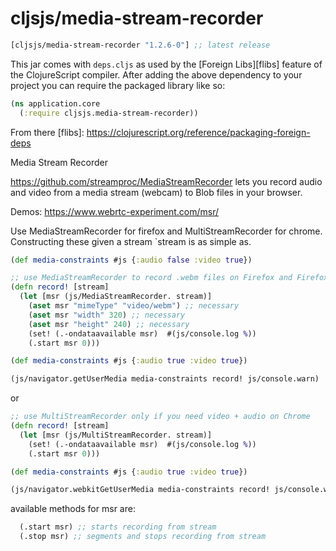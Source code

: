 # cljsjs/media-stream-recorder

[](dependency)
```clojure
[cljsjs/media-stream-recorder "1.2.6-0"] ;; latest release
```
[](/dependency)

This jar comes with `deps.cljs` as used by the [Foreign Libs][flibs] feature
of the ClojureScript compiler. After adding the above dependency to your project
you can require the packaged library like so:

```clojure
(ns application.core
  (:require cljsjs.media-stream-recorder))
```

From there
[flibs]: https://clojurescript.org/reference/packaging-foreign-deps

Media Stream Recorder

https://github.com/streamproc/MediaStreamRecorder lets you record audio and video
from a media stream (webcam) to Blob files in your browser.

Demos:  https://www.webrtc-experiment.com/msr/

Use MediaStreamRecorder for firefox and MultiStreamRecorder for chrome. Constructing
these given a stream `stream is as simple as.

```clojure
(def media-constraints #js {:audio false :video true})
```

```clojure
;; use MediaStreamRecorder to record .webm files on Firefox and Firefox Mobile (best)
(defn record! [stream]
  (let [msr (js/MediaStreamRecorder. stream)]
    (aset msr "mimeType" "video/webm") ;; necessary
    (aset msr "width" 320) ;; necessary
    (aset msr "height" 240) ;; necessary
    (set! (.-ondataavailable msr)  #(js/console.log %))
    (.start msr 0)))

(def media-constraints #js {:audio true :video true})

(js/navigator.getUserMedia media-constraints record! js/console.warn)
```
or
```clojure
;; use MultiStreamRecorder only if you need video + audio on Chrome
(defn record! [stream]
  (let [msr (js/MultiStreamRecorder. stream)]
    (set! (.-ondataavailable msr)  #(js/console.log %))
    (.start msr 0)))

(def media-constraints #js {:audio true :video true})

(js/navigator.webkitGetUserMedia media-constraints record! js/console.warn)
```

available methods for msr are:

```clojure
  (.start msr) ;; starts recording from stream
  (.stop msr) ;; segments and stops recording from stream
```
